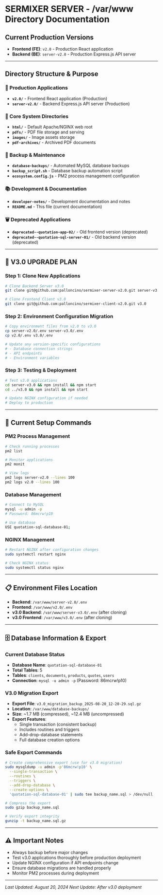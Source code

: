 # SERMIXER SERVER - /var/www Directory Documentation

## **Current Production Versions**
- **Frontend (FE)**: `v2.0` - Production React application
- **Backend (BE)**: `server-v2.0` - Production Express.js API server

---

## **Directory Structure & Purpose**

### **🚀 Production Applications**
- **`v2.0/`** - Frontend React application (Production)
- **`server-v2.0/`** - Backend Express.js API server (Production)

### **📁 Core System Directories**
- **`html/`** - Default Apache/NGINX web root
- **`pdfs/`** - PDF file storage and serving
- **`images/`** - Image assets storage
- **`pdf-archives/`** - Archived PDF documents

### **🔄 Backup & Maintenance**
- **`database-backups/`** - Automated MySQL database backups
- **`backup_script.sh`** - Database backup automation script
- **`ecosystem.config.js`** - PM2 process management configuration

### **📚 Development & Documentation**
- **`developer-notes/`** - Development documentation and notes
- **`README.md`** - This file (current documentation)

### **🗑️ Deprecated Applications**
- **`deprecated--quotation-app-02/`** - Old frontend version (deprecated)
- **`deprecated--quotation-sql-server-01/`** - Old backend version (deprecated)

---

## **🚀 V3.0 UPGRADE PLAN**

### **Step 1: Clone New Applications**
```bash
# Clone Backend Server v3.0
git clone git@github.com:palloncino/sermixer-server-v2.0.git server-v3.0

# Clone Frontend Client v3.0  
git clone git@github.com:palloncino/sermixer-client-v2.0.git v3.0
```

### **Step 2: Environment Configuration Migration**
```bash
# Copy environment files from v2.0 to v3.0
cp server-v2.0/.env server-v3.0/.env
cp v2.0/.env v3.0/.env

# Update any version-specific configurations
# - Database connection strings
# - API endpoints
# - Environment variables
```

### **Step 3: Testing & Deployment**
```bash
# Test v3.0 applications
cd server-v3.0 && npm install && npm start
cd ../v3.0 && npm install && npm start

# Update NGINX configuration if needed
# Deploy to production
```

---

## **🔧 Current Setup Commands**

### **PM2 Process Management**
```bash
# Check running processes
pm2 list

# Monitor applications
pm2 monit

# View logs
pm2 logs server-v2.0 --lines 100
pm2 logs v2.0 --lines 100
```

### **Database Management**
```bash
# Connect to MySQL
mysql -u admin -p
# Password: 86mcrw!p10

# Use database
USE quotation-sql-database-01;
```

### **NGINX Management**
```bash
# Restart NGINX after configuration changes
sudo systemctl restart nginx

# Check NGINX status
sudo systemctl status nginx
```

---

## **📋 Environment Files Location**
- **Backend**: `/var/www/server-v2.0/.env`
- **Frontend**: `/var/www/v2.0/.env`
- **v3.0 Backend**: `/var/www/server-v3.0/.env` (after cloning)
- **v3.0 Frontend**: `/var/www/v3.0/.env` (after cloning)

---

## **🗄️ Database Information & Export**

### **Current Database Status**
- **Database Name**: `quotation-sql-database-01`
- **Total Tables**: 5
- **Tables**: `clients`, `documents`, `products`, `quotes`, `users`
- **Connection**: `mysql -u admin -p` (Password: 86mcrw!p10)

### **V3.0 Migration Export**
- **Export File**: `v3.0_migration_backup_2025-08-20_12-20-29.sql.gz`
- **Location**: `/var/www/database-backups/`
- **Size**: ~1.7 MB (compressed), ~12.4 MB (uncompressed)
- **Export Features**: 
  - Single transaction (consistent backup)
  - Includes routines and triggers
  - Add-drop-database statements
  - Full database creation options

### **Safe Export Commands**
```bash
# Create comprehensive export (use for v3.0 migration)
sudo mysqldump -u admin -p'86mcrw!p10' \
  --single-transaction \
  --routines \
  --triggers \
  --add-drop-database \
  --create-options \
  'quotation-sql-database-01' | sudo tee backup_name.sql > /dev/null

# Compress the export
sudo gzip backup_name.sql

# Verify export integrity
gunzip -t backup_name.sql.gz
```

---

## **⚠️ Important Notes**
- Always backup before major changes
- Test v3.0 applications thoroughly before production deployment
- Update NGINX configuration if API endpoints change
- Ensure database migrations are handled properly
- Monitor PM2 processes during deployment

---

*Last Updated: August 20, 2024*
*Next Update: After v3.0 deployment*
